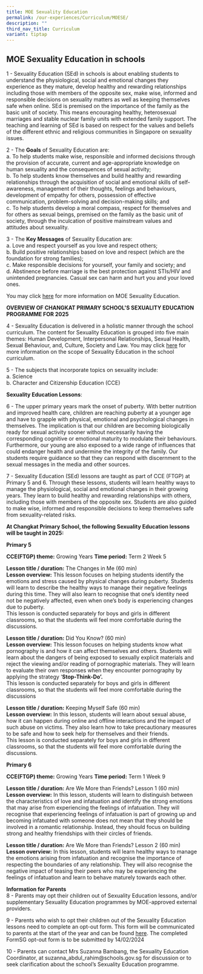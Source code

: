 ```yaml
---
title: MOE Sexuality Education
permalink: /our-experiences/Curriculum/MOESE/
description: ""
third_nav_title: Curriculum
variant: tiptap
---
```

<h2>MOE Sexuality Education in schools</h2>
<p>1 - Sexuality Education (SEd) in schools is about enabling students to
understand the physiological, social and emotional changes they experience
as they mature, develop healthy and rewarding relationships including those
with members of the opposite sex, make wise, informed and responsible decisions
on sexuality matters as well as keeping themselves safe when online. SEd
is premised on the importance of the family as the basic unit of society.
This means encouraging healthy, heterosexual marriages and stable nuclear
family units with extended family support. The teaching and learning of
SEd is based on respect for the values and beliefs of the different ethnic
and religious communities in Singapore on sexuality issues.</p>
<p>2 - The&nbsp;<strong>Goals</strong>&nbsp;of Sexuality Education are:
<br>a. To help students make wise, responsible and informed decisions through
the provision of accurate, current and age-appropriate&nbsp;knowledge&nbsp;on
human sexuality and the consequences of sexual activity;
<br>b. To help students know themselves and build healthy and rewarding relationships
through the acquisition of&nbsp;social and emotional skills&nbsp;of self-awareness,
management of their thoughts, feelings and behaviours, development of empathy
for others, possession of effective communication, problem-solving and
decision-making skills; and
<br>c. To help students develop a moral compass, respect for themselves and
for others as sexual beings, premised on the family as the basic unit of
society, through the inculcation of&nbsp;positive mainstream values and
attitudes&nbsp;about sexuality.</p>
<p>3 - The&nbsp;<strong>Key Messages</strong>&nbsp;of Sexuality Education
are:
<br>a. Love and respect yourself as you love and respect others;
<br>b. Build positive relationships based on love and respect (which are the
foundation for strong families);
<br>c. Make responsible decisions for yourself, your family and society; and
<br>d. Abstinence before marriage is the best protection against STIs/HIV
and unintended pregnancies. Casual sex can harm and hurt you and your loved
ones.</p>
<p>You may&nbsp;click&nbsp;<a href="https://go.gov.sg/moe-sexuality-education" rel="noopener noreferrer nofollow" target="_blank">here</a>&nbsp;for more
information on MOE Sexuality Education.&nbsp;</p>
<p><strong>OVERVIEW OF CHANGKAT PRIMARY SCHOOL'S SEXUALITY EDUCATION PROGRAMME FOR 2025</strong>
</p>
<p>4 - Sexuality Education is delivered in a holistic manner through the
school curriculum.&nbsp;The content for Sexuality Education is grouped
into five main themes: Human Development, Interpersonal Relationships,
Sexual Health, Sexual Behaviour, and, Culture, Society and Law. You may
click&nbsp;<a href="https://go.gov.sg/moe-sexuality-education-scope" rel="noopener noreferrer nofollow" target="_blank">here</a>&nbsp;for
more information on the scope of Sexuality Education in the school curriculum.</p>
<p>5 - The subjects that incorporate topics on sexuality include:
<br>a. Science
<br>b. Character and Citizenship Education (CCE)</p>
<p><strong>Sexuality Education Lessons</strong>:</p>
<p>6 - The upper primary years mark the onset of puberty. With better nutrition
and improved health care, children are reaching puberty at a younger age
and have to grapple with physical, emotional and psychological changes
in themselves. The implication is that our children are becoming biologically
ready for sexual activity sooner without necessarily having the corresponding
cognitive or emotional maturity to modulate their behaviours. Furthermore,
our young are also exposed to a wide range of influences that could endanger
health and undermine the integrity of the family. Our students require
guidance so that they can respond with discernment to the sexual messages
in the media and other sources.</p>
<p>7 - Sexuality Education (SEd) lessons are taught as part of CCE (FTGP)
at Primary 5 and 6. Through these lessons, students will learn healthy
ways to manage the physiological, social and emotional changes in their
growing years. They learn to build healthy and rewarding relationships
with others, including those with members of the opposite sex. Students
are also guided to make wise, informed and responsible decisions to keep
themselves safe from sexuality-related risks.</p>
<p><strong>At&nbsp;Changkat Primary School, the following Sexuality Education lessons will be taught in&nbsp;2025:</strong>
</p>
<p><strong>Primary 5</strong>
</p>
<p><strong>CCE(FTGP) theme:</strong> Growing Years <strong>Time period:</strong> Term
2 Week 5</p>
<p><strong>Lesson title / duration:</strong> The Changes in Me (60 min)
<br><strong>Lesson overview:</strong> This lesson focuses on helping students
identify the emotions and stress caused by physical changes during puberty.
Students will learn to describe the healthy ways to manage their negative
feelings during this time. They will also learn to recognise that one’s
identity need not be negatively affected, even when one’s body is experiencing
changes due to puberty.
<br>This lesson is conducted separately for boys and girls in different classrooms,
so that the students will feel more comfortable during the discussions.</p>
<p><strong>Lesson title / duration:</strong> Did You Know? (60 min)
<br><strong>Lesson overview:</strong> This lesson focuses on helping students
know what pornography is and how it can affect themselves and others. Students
will learn about the dangers of being exposed to sexually explicit materials
and reject the viewing and/or reading of pornographic materials. They will
learn to evaluate their own responses when they encounter pornography by
applying the strategy ‘<strong>Stop-Think-Do’.</strong> 
<br>This lesson is conducted separately for boys and girls in different classrooms,
so that the students will feel more comfortable during the discussions</p>
<p><strong>Lesson title / duration:</strong> Keeping Myself Safe (60 min)
<br><strong>Lesson overview:</strong> In this lesson, students will learn about
sexual abuse, how it can happen during online and offline interactions
and the impact of such abuse on victims. They also learn how to take precautionary
measures to be safe and how to seek help for themselves and their friends.
<br>This lesson is conducted separately for boys and girls in different classrooms,
so that the students will feel more comfortable during the discussions.</p>
<p><strong>Primary 6</strong>
</p>
<p><strong>CCE(FTGP) theme:</strong> Growing Years <strong>Time period:</strong> Term
1 Week 9</p>
<p><strong>Lesson title / duration:</strong> Are We More than Friends? Lesson
1 (60 min)
<br><strong>Lesson overview:</strong> In this lesson, students will learn to
distinguish between the characteristics of love and infatuation and identify
the strong emotions that may arise from experiencing the feelings of infatuation.
They will recognise that experiencing&nbsp;feelings of infatuation is part
of growing up and becoming infatuated with someone does not mean that they
should be involved in a romantic relationship. Instead, they should focus
on building strong and healthy friendships with their circles of friends.</p>
<p><strong>Lesson title / duration:</strong> Are We More than Friends? Lesson
2 (60 min)
<br><strong>Lesson overview:</strong> In this lesson, students will learn healthy
ways to manage the emotions arising from infatuation and recognise the
importance of respecting the boundaries of any relationship. They will
also recognise the negative impact of teasing their peers who may be experiencing
the feelings of infatuation and learn to behave maturely towards each other.</p>
<p><strong>Information for Parents</strong>
<br>8 - Parents may opt their children out of Sexuality Education lessons,
and/or supplementary Sexuality Education programmes by MOE-approved external
providers.</p>
<p>9 - Parents who wish to opt their children out of the Sexuality Education
lessons need to complete an opt-out form. This form will be communicated
to parents at the start of the year and can be found <a href="https://form.gov.sg/659364fa58ff0400123d7a9b" rel="noopener noreferrer nofollow" target="_blank">here</a>.
The completed FormSG opt-out form is to be submitted by 14/02/2024</p>
<p>10 - Parents can contact Mrs Suzanna Bambang, the Sexuality Education
Coordinator, at suzanna_abdul_rahim@schools.gov.sg for discussion or to
seek clarification about the school’s Sexuality Education programme.</p>